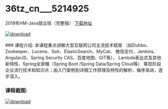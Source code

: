 # 36tz_cn___5214925
2019年HM-Java就业班（完整版）
[下载地址](http://www.36tz.cn/article/5214925 "下载地址")
<br/></br>[![download](http://36tz.cn/muke_img/2020_08_1-49.png "下载地址")](http://www.36tz.cn/article/5214925 "下载地址")
<br/></br>### 课程介绍:
本课程重点讲解大型互联网公司主流技术框架 （如Dubbo、Zookeeper、Lucene、Solr、ElasticSearch、MyCat、 微信支付、Jenkins、AngularJS、Spring Security CAS、百度地图、GIT等）、 Lambda表达式及其他新特性、Spring全家桶（Spring Boot /Spring Data/Spring Cloud等） 等现阶段企业流行技术和知识点；由入门案例到详细工作原理及特性的解析，循序渐进，逐步深入。

### 课程截图:
[![download](http://36tz.cn/muke_img/2020_08_2-47.png "下载地址")](http://www.36tz.cn/article/5214925 "下载地址")
